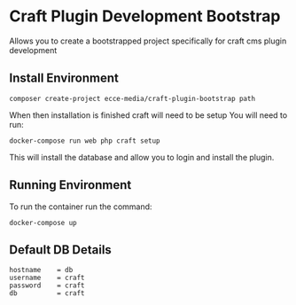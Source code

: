 # Craft Plugin Development Bootstrap
Allows you to create a bootstrapped project specifically for craft cms plugin development

## Install Environment

    composer create-project ecce-media/craft-plugin-bootstrap path
    
When then installation is finished craft will need to be setup You will need to run:

    docker-compose run web php craft setup
    
This will install the database and allow you to login and install the plugin.

## Running Environment 
To run the container run the command:
    
    docker-compose up    
    
## Default DB Details

    hostname    = db
    username    = craft
    password    = craft
    db          = craft        